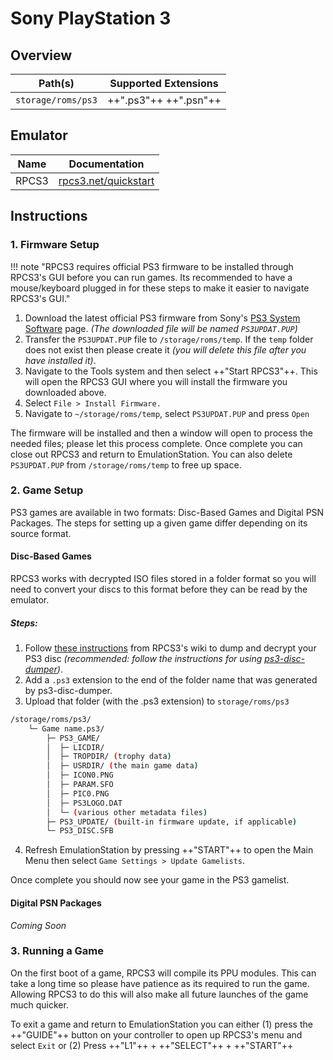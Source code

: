 # Sony PlayStation 3

## Overview

| Path(s) | Supported Extensions |
| --- | --- |
| `storage/roms/ps3` | ++".ps3"++ ++".psn"++ |

## Emulator

| Name | Documentation |
| --- | --- |
| RPCS3 | [rpcs3.net/quickstart](https://rpcs3.net/quickstart) |

## Instructions

### 1. Firmware Setup

!!! note "RPCS3 requires official PS3 firmware to be installed through RPCS3's GUI before you can run games. Its recommended to have a mouse/keyboard plugged in for these steps to make it easier to navigate RPCS3's GUI."

1. Download the latest official PS3 firmware from Sony's [PS3 System Software](https://www.playstation.com/en-us/support/hardware/ps3/system-software/) page. *(The downloaded file will be named `PS3UPDAT.PUP`)*
2. Transfer the `PS3UPDAT.PUP` file to `/storage/roms/temp`.  If the `temp` folder does not exist then please create it *(you will delete this file after you have installed it)*.
3. Navigate to the Tools system and then select ++"Start RPCS3"++. This will open the RPCS3 GUI where you will install the firmware you downloaded above.
4. Select `File > Install Firmware.`
5. Navigate to `~/storage/roms/temp`, select `PS3UPDAT.PUP` and press `Open`

The firmware will be installed and then a window will open to process the needed files; please let this process complete.  Once complete you can close out RPCS3 and return to EmulationStation. You can also delete `PS3UPDAT.PUP` from `/storage/roms/temp` to free up space.

### 2. Game Setup

PS3 games are available in two formats: Disc-Based Games and Digital PSN Packages. The steps for setting up a given game differ depending on its source format.

#### Disc-Based Games
RPCS3 works with decrypted ISO files stored in a folder format so you will need to convert your discs to this format before they can be read by the emulator.

##### Steps:
1. Follow [these instructions](https://wiki.rpcs3.net/index.php?title=Help:Dumping_PlayStation_3_games#Using_a_compatible_Blu-ray_drive_with_PC_to_dump_disc_games) from RPCS3's wiki to dump and decrypt your PS3 disc *(recommended: follow the instructions for using [ps3-disc-dumper](https://github.com/13xforever/ps3-disc-dumper/releases))*.
2. Add a `.ps3` extension to the end of the folder name that was generated by ps3-disc-dumper.
3. Upload that folder (with the .ps3 extension) to `storage/roms/ps3`
``` bash title="Example Folder Structure"
/storage/roms/ps3/
    └─ Game name.ps3/
        ├─ PS3_GAME/
        │  ├─ LICDIR/
        │  ├─ TROPDIR/ (trophy data)
        │  ├─ USRDIR/ (the main game data)
        │  ├─ ICON0.PNG
        │  ├─ PARAM.SFO
        │  ├─ PIC0.PNG
        │  ├─ PS3LOGO.DAT
        │  └─ (various other metadata files)
        ├─ PS3_UPDATE/ (built-in firmware update, if applicable)
        └─ PS3_DISC.SFB
```
4. Refresh EmulationStation by pressing ++"START"++ to open the Main Menu then select `Game Settings > Update Gamelists`.  

Once complete you should now see your game in the PS3 gamelist.

#### Digital PSN Packages
*Coming Soon*

### 3. Running a Game

On the first boot of a game, RPCS3 will compile its PPU modules. This can take a long time so please have patience as its required to run the game. Allowing RPCS3 to do this will also make all future launches of the game much quicker.

To exit a game and return to EmulationStation you can either (1) press the ++"GUIDE"++ button on your controller to open up RPCS3's menu and select `Exit` or (2) Press ++"L1"++ + ++"SELECT"++ + ++"START"++